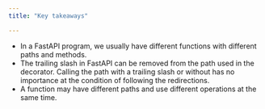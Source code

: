 ```yaml
---
title: "Key takeaways"

---
```

<!-- Key takeaways -->

- In a FastAPI program, we usually have different functions with different paths and methods.
- The trailing slash in FastAPI can be removed from the path used in the decorator. Calling the path with a trailing slash or without has no importance at the condition of following the redirections.
- A function may have different paths and use different operations at the same time.